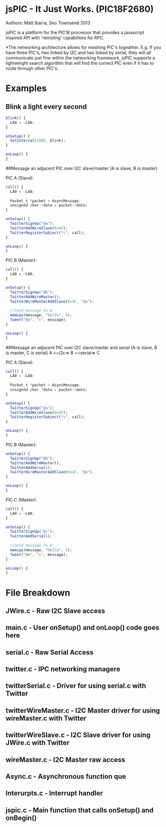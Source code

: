 # jsPIC - It Just Works.  (PIC18F2680)

Authors: Matt Ibarra, Seo Townsend 2013

jsPIC is a platform for the PIC18 processor that provides a javascript inspired API with 'remoting' capabilities for RPC.

*The networking architecture allows for meshing PIC's togeather.  E.g. If you have three PIC's, two linked by I2C and two linked by serial,
they will all communicate just fine within the networking framework.  jsPIC supports a lightweight search algorithm that
will find the correct PIC even if it has to route through other PIC's.

# Examples

## Blink a light every second

``` js
blink() {
  LA0 = ~LA0;
}

onSetup() {
  SetInterval(1000, blink);
}

onLoop() {
}
```

##Message an adjacent PIC over I2C slave/master (A is slave, B is master)

PIC A (Slave):
``` js
call() {
  LA0 = ~LA0;
  
  Packet_t *packet = AsyncMessage;
  unsigned char *data = packet->data;
}

onSetup() {
  TwitterSignUp("@a");
  TwitterAddWireSlave(0x4F);
  TwitterRegisterSubject("c", call);
}

onLoop() {
}
```

PIC B (Master):
``` js
call() {
  LA0 = ~LA0;
}

onSetup() {
  TwitterSignUp("@b");
  TwitterAddWireMaster();
  TwitterWireMasterAddSlave(0x4F, "@a");
  
  //Send message to A
  memcpy(message, "hello", 5);
  Tweet("@a", "c", message);
}

onLoop() {
}
```

##Message an adjacent PIC over I2C slave/master and serial (A is slave, B is master, C is serial) A <=i2c=> B <=serial=> C

PIC A (Slave):
``` js
call() {
  LA0 = ~LA0;
  
  Packet_t *packet = AsyncMessage;
  unsigned char *data = packet->data;
}

onSetup() {
  TwitterSignUp("@a");
  TwitterAddWireSlave(0x4F);
  TwitterRegisterSubject("c", call);
}

onLoop() {
}
```

PIC B (Master):
``` js
onSetup() {
  TwitterSignUp("@b");
  TwitterAddWireMaster();
  TwitterAddSerial();
  TwitterWireMasterAddSlave(0x4F, "@a");
}

onLoop() {
}
```

PIC C (Master):
``` js
call() {
  LA0 = ~LA0;
}

onSetup() {
  TwitterSignUp("@c");
  TwitterAddSerial();
  
  //Send message to A
  memcpy(message, "hello", 5);
  Tweet("@a", "c", message);
}

onLoop() {
}
```

# File Breakdown
## JWire.c - Raw I2C Slave access
## main.c - User onSetup() and onLoop() code goes here
## serial.c - Raw Serial Access
## twitter.c - IPC networking managere
## twitterSerial.c - Driver for using serial.c with Twitter
## twitterWireMaster.c - I2C Master driver for using wireMaster.c with Twitter
## twitterWireSlave.c - I2C Slave driver for using JWire.c with Twitter
## wireMaster.c - I2C Master raw access
## Async.c - Asynchronous function que
## Interurpts.c - Interrupt handler
## jspic.c - Main function that calls onSetup() and onBegin()
